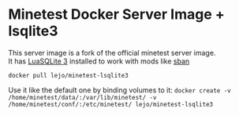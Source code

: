 # Minetest Docker Server Image + lsqlite3

This server image is a fork of the official minetest server image.  
It has [LuaSQLite 3](https://github.com/LuaDist/lsqlite3) installed to work with mods like [sban](https://github.com/shivajiva101/sban)

`docker pull lejo/minetest-lsqlite3`

Use it like the default one by binding volumes to it:
`docker create -v /home/minetest/data/:/var/lib/minetest/ -v /home/minetest/conf/:/etc/minetest/ lejo/minetest-lsqlite3`
